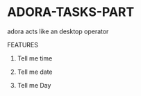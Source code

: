 # ADORA-TASKS-PART
adora acts like an desktop operator 

FEATURES 

1) Tell me time

2) Tell me date 

3) Tell me Day
